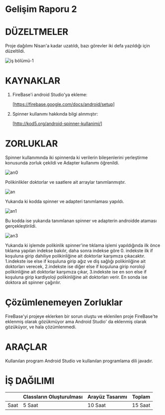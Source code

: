 # Gelişim Raporu 2
# DÜZELTMELER

Proje dağılımı Nisan'a kadar uzatıldı, bazı görevler iki defa yazıldığı için düzeltildi.

![iş bölümü-1](https://user-images.githubusercontent.com/74215861/103462393-f4c3a500-4d35-11eb-8f51-2cd8243e2c1e.jpg)

# KAYNAKLAR

1. FireBase'i android Studio'ya ekleme:

      [https://firebase.google.com/docs/android/setup]

2. Spinner kullanımı hakkında bilgi alınmıştır:

      [http://kod5.org/android-spinner-kullanimi/]

# ZORLUKLAR

Spinner kullanımında iki spinnerda ki verilerin bileşenlerini yerleştirme konusunda zorluk çekildi ve Adapter kullanımı öğrenildi.

![an0](https://user-images.githubusercontent.com/74215861/103468389-a203e080-4d69-11eb-8af0-f5666e1b0d32.PNG)

Polikinlikler doktorlar ve saatlere ait arraylar tanımlanmıştır.

![an](https://user-images.githubusercontent.com/74215861/103467839-3ec37f80-4d64-11eb-9f78-613816711c81.PNG)

Yukarıda ki kodda spinner ve adapteri tanımlaması yapıldı.

![an1](https://user-images.githubusercontent.com/74215861/103467892-aaa5e800-4d64-11eb-92b4-03ae0d5f6330.PNG)

Bu kodda ise yukarıda tanımlanan spinner ve adapterin androidde ataması gerçekleştirildi.

![an3](https://user-images.githubusercontent.com/74215861/103468446-12aafd00-4d6a-11eb-92b5-9faf8666782b.PNG)

Yukarıda ki işlemde polikinlik spinner'ine tıklama işlemi yapıldığında ilk önce tıklama yapılan indekse bakılır, daha sonra indekse göre 0. indekste ilk if koşuluna girip dahiliye polikinliğine ait doktorlar karşımıza çıkacaktır. 1.indekste ise else if koşuluna girip ağız ve diş sağlığı polikinliğine ait doktorları verecek, 2.indekste ise diğer else if koşuluna girip noroloji polikinliğine ait doktorlar karşımıza çıkar, 3.indekste ise en son else if koşuluna girip kardiyoloji polikinliğine ait doktorları verir. En sonda ise doktora ait spinner çağırılır.

# Çözümlenemeyen Zorluklar

FireBase'yi projeye eklerken bir sorun oluştu ve eklenilen proje FireBase'te eklenmiş olarak gözükmüyor ama Android Studio' da eklenmiş olarak gözüküyor, ve hala çözümlenmedi.

# ARAÇLAR

Kullanılan program Android Studio ve kullanılan programlama dili javadır.

# İŞ DAĞILIMI

|      | Classların Oluşturulması | Arayüz Tasarımı  | Toplam  |
|------|--------------------------|------------------|---------|
| Saat | 5 Saat                   | 10 Saat          | 15 Saat |

